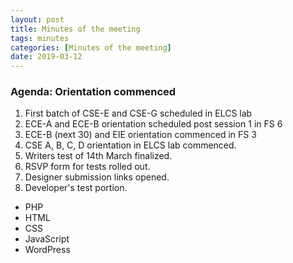 ```yaml
---
layout: post
title: Minutes of the meeting
tags: minutes
categories: [Minutes of the meeting]
date: 2019-03-12
---
```


### Agenda: Orientation commenced

  1. First batch of CSE-E and CSE-G scheduled in ELCS lab
  2. ECE-A and ECE-B orientation scheduled post session 1 in FS 6
  3. ECE-B (next 30) and EIE orientation commenced in FS 3
  4. CSE A, B, C, D orientation in ELCS lab commenced.
  5. Writers test of 14th March finalized.
  6. RSVP form for tests rolled out.
  7. Designer submission links opened.
  8. Developer's test portion.
  * PHP
  * HTML
  * CSS
  * JavaScript
  * WordPress

